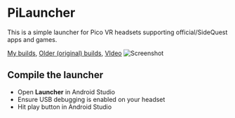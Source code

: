 # PiLauncher
This is a simple launcher for Pico VR headsets supporting official/SideQuest apps and games.

[My builds](https://github.com/Veticia/binaries/tree/main/releases),
[Older (original) builds](https://github.com/lvonasek/binary/tree/master/QuestPiLauncher),
[VIdeo](https://youtu.be/-CPBeUSL2Nw?t=4)
![Screenshot](https://github.com/Veticia/PiLauncherNext/blob/main/SCREENSHOT.png?raw=true)

## Compile the launcher
* Open **Launcher** in Android Studio
* Ensure USB debugging is enabled on your headset
* Hit play button in Android Studio
